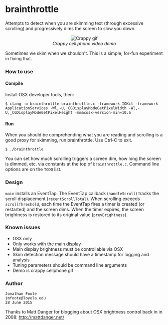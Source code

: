 # brainthrottle

Attempts to detect when you are skimming text (through excessive scrolling) and progressively dims the screen to slow you down. 

<p align="center"><img src="http://foote.pub/images/brainthrottle-crappy.gif" alt="Crappy gif"><br><i>Crappy cell phone video demo</i></p>

Sometimes we skim when we shouldn't. This is a simple, for-fun experiment in fixing that. 


### How to use

#### Compile 

Install OSX developer tools, then:

```
$ clang -o brainthrottle brainthrottle.c -framework IOKit -framework ApplicationServices -Wl,-U,_CGDisplayModeGetPixelWidth -Wl,-U,_CGDisplayModeGetPixelHeight -mmacosx-version-min=10.6
```

#### Run

When you should be comprehending what you are reading and scrolling is a good proxy for skimming, run brainthrottle. Use Ctrl-C to exit.

```
$ ./brainthrottle
```

You can set how much scrolling triggers a screen dim, how long the screen is dimmed, etc. via constants at the top of `brainthrottle.c`. Command line options are on the `TODO` list.


### Design

`main` installs an EventTap. The EventTap callback (`handleScroll`) tracks the scroll displacement (`recentScrollTotal`). When scrolling exceeds `scrollThreshold`, each time the EventTap fires a timer is created (or restarted) and the screen dims. When the timer expires, the screen brightness is restored to its original value (`prevBrightness`).


### Known issues

- OSX only
- Only works with the main display
- Main display brightness must be controllable via OSX
- Skim detection message should have a timestamp for logging and analysis 
- Tuning parameters should be command line arguments
- Demo is crappy cellphone gif


### Author

```
Jonathan Foote
jmfoote@loyola.edu
28 June 2015
```

Thanks to Matt Danger for blogging about OSX brightness control back in in 2008: http://mattdanger.net/
